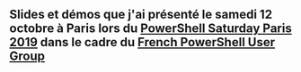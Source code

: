 ## Slides et démos que j'ai présenté le samedi 12 octobre à Paris lors du [PowerShell Saturday Paris 2019](https://frpsug.com/powershellsat-2019/) dans le cadre du [French PowerShell User Group](https://frpsug.com)